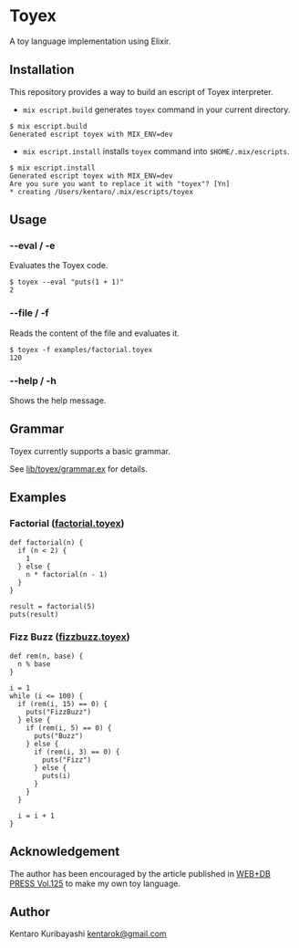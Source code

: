 # Toyex

A toy language implementation using Elixir.

## Installation

This repository provides a way to build an escript of Toyex interpreter.

* `mix escript.build` generates `toyex` command in your current directory.

```shell
$ mix escript.build
Generated escript toyex with MIX_ENV=dev
```

* `mix escript.install` installs `toyex` command into `$HOME/.mix/escripts`.

```shell
$ mix escript.install
Generated escript toyex with MIX_ENV=dev
Are you sure you want to replace it with "toyex"? [Yn]
* creating /Users/kentaro/.mix/escripts/toyex
```

## Usage

### --eval / -e

Evaluates the Toyex code.

```shell
$ toyex --eval "puts(1 + 1)"
2
```

### --file / -f

Reads the content of the file and evaluates it.

```shell
$ toyex -f examples/factorial.toyex
120
```

### --help / -h

Shows the help message.

## Grammar

Toyex currently supports a basic grammar.

See [lib/toyex/grammar.ex](./lib/toyex/grammar.ex) for details.

## Examples

### Factorial ([factorial.toyex](./examples/factorial.toyex))

```
def factorial(n) {
  if (n < 2) {
    1
  } else {
    n * factorial(n - 1)
  }
}

result = factorial(5)
puts(result)
```

### Fizz Buzz ([fizzbuzz.toyex](./examples/fizzbuzz.toyex))

```
def rem(n, base) {
  n % base
}

i = 1
while (i <= 100) {
  if (rem(i, 15) == 0) {
    puts("FizzBuzz")
  } else {
    if (rem(i, 5) == 0) {
      puts("Buzz")
    } else {
      if (rem(i, 3) == 0) {
        puts("Fizz")
      } else {
        puts(i)
      }
    }
  }

  i = i + 1
}
```

## Acknowledgement

The author has been encouraged by the article published in [WEB+DB PRESS Vol.125](https://gihyo.jp/magazine/wdpress/archive/2021/vol125) to make my own toy language.

## Author

Kentaro Kuribayashi <kentarok@gmail.com>

